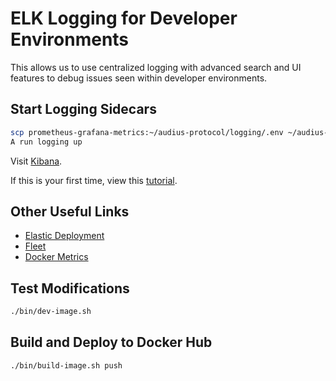 # ELK Logging for Developer Environments

This allows us to use centralized logging with advanced search and UI features to debug
issues seen within developer environments.

## Start Logging Sidecars

```bash
scp prometheus-grafana-metrics:~/audius-protocol/logging/.env ~/audius-protocol/logging/.env
A run logging up
```

Visit [Kibana](https://audius-1.kb.us-central1.gcp.cloud.es.io:9243/app/discover#/view/34f13000-eed1-11ec-8016-d75b5a9924cc).

If this is your first time, view this [tutorial](https://www.elastic.co/guide/en/kibana/8.2/document-explorer.html).

## Other Useful Links

* [Elastic Deployment](https://cloud.elastic.co/deployments/814a17235d004d12bb315e8d466e32e3)
* [Fleet](https://audius-1.kb.us-central1.gcp.cloud.es.io:9243/app/fleet/agents)
* [Docker Metrics](https://audius-1.kb.us-central1.gcp.cloud.es.io:9243/app/kibana#/dashboard/docker-AV4REOpp5NkDleZmzKkE)

## Test Modifications

```bash
./bin/dev-image.sh
```

## Build and Deploy to Docker Hub

```bash
./bin/build-image.sh push
```
